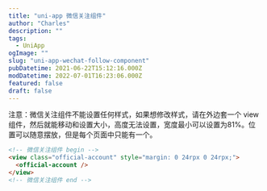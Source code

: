 ```yaml
---
title: "uni-app 微信关注组件"
author: "Charles"
description: ""
tags:
  - UniApp
ogImage: ""
slug: "uni-app-wechat-follow-component"
pubDatetime: 2021-06-22T15:12:16.000Z
modDatetime: 2022-07-01T16:23:06.000Z
featured: false
draft: false
---
```


注意：微信关注组件不能设置任何样式，如果想修改样式，请在外边套一个 view 组件，然后就能移动和设置大小，高度无法设置，宽度最小可以设置为81%。位置可以随意摆放，但是每个页面中只能有一个。

```html
<!-- 微信关注组件 begin -->
<view class="official-account" style="margin: 0 24rpx 0 24rpx;">
  <official-account />
</view>
<!-- 微信关注组件 end -->
```
